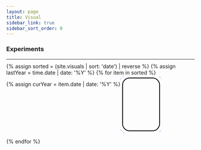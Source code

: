 ```yaml
---
layout: page
title: Visual
sidebar_link: true
sidebar_sort_order: 0
---
```


<style>

.row {
    padding: 0;
    margin: 0;
    list-style: none;
    display: -webkit-box;
    display: -moz-box;
    display: -ms-flexbox;
    display: -webkit-flex;
    display: flex;
    -webkit-flex-flow: row;
    flex-wrap: wrap;
    flex-direction: row;
    justify-content: flex-start;
    align-items: stretch;     
}

section {
    display: flex;
    overflow: hidden;    
    padding: 5px;
    flex: 0 1 20%;    
}

@media only screen and (max-width: 600px) {
  section {
    display: flex;
    overflow: hidden;    
    padding: 5px;
    flex: 0 1 33%;    
  }
}

img {    
  height: 140px;
  width: 140px;
  object-fit: cover;
}

.visual-thumbnail {
  -moz-border-radius:10px;
  -webkit-border-radius:10px;
  border-radius:20px;
  overflow:hidden;
  border: 2px black solid;  

-webkit-transition: all 300ms cubic-bezier(0.345, 0, 0.245, 0.750); /* older webkit */
-webkit-transition: all 300ms cubic-bezier(0.345, -0.245, 0.245, 0.750); 
   -moz-transition: all 300ms cubic-bezier(0.345, -0.245, 0.245, 0.750); 
     -o-transition: all 300ms cubic-bezier(0.345, -0.245, 0.245, 0.750); 
        transition: all 300ms cubic-bezier(0.345, -0.245, 0.245, 0.750); /* custom */

-webkit-transition-timing-function: cubic-bezier(0.345, 0, 0.245, 0.750); /* older webkit */
-webkit-transition-timing-function: cubic-bezier(0.345, -0.245, 0.245, 0.750); 
   -moz-transition-timing-function: cubic-bezier(0.345, -0.245, 0.245, 0.750); 
     -o-transition-timing-function: cubic-bezier(0.345, -0.245, 0.245, 0.750); 
        transition-timing-function: cubic-bezier(0.345, -0.245, 0.245, 0.750); /* custom */

  outline-style: dashed;

  outline-color: rgba(100, 20, 255, 0.25);
  outline-width: 2px;
  outline-offset: 8px; 

}

.visual-thumbnail:hover {  
-webkit-transition: all 100ms cubic-bezier(1.000, 0.005, 0.680, 1); /* older webkit */
-webkit-transition: all 100ms cubic-bezier(1.000, 0.005, 0.680, 1.005); 
   -moz-transition: all 100ms cubic-bezier(1.000, 0.005, 0.680, 1.005); 
     -o-transition: all 100ms cubic-bezier(1.000, 0.005, 0.680, 1.005); 
        transition: all 100ms cubic-bezier(1.000, 0.005, 0.680, 1.005); /* custom */

-webkit-transition-timing-function: cubic-bezier(1.000, 0.005, 0.680, 1); /* older webkit */
-webkit-transition-timing-function: cubic-bezier(1.000, 0.005, 0.680, 1.005); 
   -moz-transition-timing-function: cubic-bezier(1.000, 0.005, 0.680, 1.005); 
     -o-transition-timing-function: cubic-bezier(1.000, 0.005, 0.680, 1.005); 
        transition-timing-function: cubic-bezier(1.000, 0.005, 0.680, 1.005); /* custom */
  
  
  border-radius: 5px;
  outline-color: rgba(100, 0, 155, 0.0);
  outline-width: 2px;
  outline-offset: -10px;  
 
}

.visual-video {
  width:100%;
  height:140px;
  overflow: hidden;
}

.visual-video video {
  /*object-fit: contain;*/
/*       object-fit: fill; */
  filter: sepia(100%) hue-rotate(220deg) contrast(100%);
  -webkit-transition: filter 0.3s; /* Safari */
  transition: filter 0.3s;
  transition-timing-function: ease-out;
  -webkit-transition-timing-function: ease-out;

  object-fit: cover;
  width:100%;
  height:100%;
}


@supports (-ms-ime-align:auto) {
  .visual-thumbnail {
    background-color: black;
  }

  section {
    display: flex;
    overflow: hidden;    
    padding: 5px;
    flex: 1 1 20%;    
  }

  @media only screen and (max-width: 600px) {
    section {
      display: flex;
      overflow: hidden;    
      padding: 5px;
      flex: 1 1 33%;    
    }
  }

  .visual-video {    
    object-fit: cover;
    width:140px;
    height:140px;
    overflow: hidden;
  }

  .visual-video video {
    /*object-fit: contain;*/
  /*       object-fit: fill; */
    filter: sepia(100%) hue-rotate(220deg) contrast(100%);
    -webkit-transition: filter 0.3s; /* Safari */
    transition: filter 0.3s;
    transition-timing-function: ease-out;
    -webkit-transition-timing-function: ease-out;
    width:100%;
    height:100%;
  }
}


.visual-video video:hover {
  filter: sepia(0%) hue-rotate(360deg) contrast(100%);
  -webkit-transition: filter 0.1s; /* Safari */
  transition: filter 0.1s;
}

video::-webkit-media-controls {
  display:none !important;
}

</style>

<h3>Experiments</h3>
<hr style = "margin-top: 5px; margin-bottom: 10px;">
<div class="row"> 
{% assign sorted = (site.visuals | sort: 'date') | reverse %}
{% assign lastYear = time.date | date: '%Y' %}
{% for item in sorted %}


<p>
  
{% assign curYear = item.date | date: '%Y' %}
<!--
{% if curYear != lastYear %}
{% assign lastYear = curYear %}
</p>
</div>    
<h2>{{curYear}}</h2>
<hr style = "margin-top: 5px">
<div class="row"> 
<p>
{% endif %}
!-->
  <section>
  <div class="visual-thumbnail">
  <a href="{{ item.url }}" title="{{ item.title }}" >

  <div class="visual-video">
  <video muted loop preload="metadata"> <source src="{{ item.thumbnail }}.webm" type="video/webm"></video>
  <video muted loop preload="metadata"> <source src="{{ item.thumbnail }}.mp4" type="video/mp4"></video>

  </div>
  <!--<  img src="{{ item.thumbnail }}">!-->
  </a>
  </div></section>  
  </p>

{% endfor %}

</div>


<script>
var figure = $(".visual-video").hover( hoverVideo, hideVideo );


$(".visual-thumbnail").each(function(i, obj) {
  var fade = Math.pow(i * .5, 1.2);
  $(obj).css('transform', 'scale(.9)');    
  $(obj).mouseleave(function() {
    $(this).css('transform', 'scale(.9)');   
  });
  
  $(obj).mouseenter(function() {
    $(this).css('transform', 'scale(1) rotate(0deg)');    
  });
});

/*
$(".visual-video video").hover(function() {
    $(this).css('filter','sepia(0%) hue-rotate(0deg) contrast(100%)');
});
*/

function hoverVideo(e) {      
    $('video', this).get(0).play(); 
}

function hideVideo(e) {
    $('video', this).get(0).currentTime = 0; 
    $('video', this).get(0).pause(); 
}
</script>